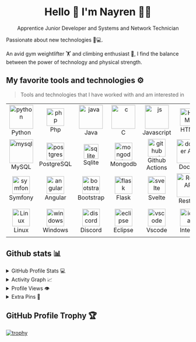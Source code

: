 <h1 align='center' > Hello 👋 I'm Nayren 👨‍💻</h1>

<p align='center'>
  Apprentice Junior Developer and Systems and Network Technician
</p>

<p align="justify">
Passionate about new technologies 🚀💻.

An avid gym weightlifter 🏋️ and climbing enthusiast 🧗, I find the balance between the power of technology and physical strength.</p>


## My favorite tools and technologies ⚙️

> Tools and technologies that I have worked with and am interested in


<table>
  <tr>
      <td align="center" width="96">
      <a href="#macropower-tech">
        <img src="https://techstack-generator.vercel.app/python-icon.svg" alt="python" width="65" height="65" />
      </a>
      <br>Python
    </td>
            <td align="center" width="96">
        <img src="https://skillicons.dev/icons?i=php" width="48" height="48" alt="php" />
      <br>Php
    </td>
            <td align="center" width="96">
        <img src="https://techstack-generator.vercel.app/java-icon.svg" alt="java" width="65" height="65" />
      <br>Java
    </td>
    <td align="center" width="96">
        <img src="https://skillicons.dev/icons?i=c" alt="c" width="65" height="65" />
      <br>C
    </td>
    <td align="center" width="96">
        <img src="https://techstack-generator.vercel.app/js-icon.svg" alt="js" width="65" height="65" />
      <br>Javascript
    </td>
        <td align="center"  width="96">
        <img src="https://skillicons.dev/icons?i=html" width="48" height="48" alt="HTML" />
      <br>HTML
    </td>
        <td align="center" width="96">
        <img src="https://skillicons.dev/icons?i=css" width="48" height="48" alt="css" />
      <br>CSS
    </td>
        <td align="center" width="96">
        <img src="https://skillicons.dev/icons?i=jquery" width="48" height="48" alt="jquery" />
      <br>JQuery
    </td>
        <td align="center" width="96">
        <img src="https://techstack-generator.vercel.app/ts-icon.svg" alt="ts" width="65" height="65" />
      <br>TS
    </td>
        <td align="center" width="96">
        <img src="https://skillicons.dev/icons?i=androidstudio" width="48" height="48" alt="android studio" />
      <br>Android Studio
    </td>
  </tr>
  <tr>
   <td align="center" width="96">
        <img src="https://techstack-generator.vercel.app/mysql-icon.svg" alt="mysql" width="65" height="65" />
      <br>MySQL
    </td>
        <td align="center" width="96">
        <img src="https://skillicons.dev/icons?i=postgres" width="48" height="48" alt="postgres" />
      <br>PostgreSQL
    </td>
    <td align="center" width="96">
        <img src="https://skillicons.dev/icons?i=sqlite" width="40" height="40" alt="sqlite" />
      <br>Sqlite
    </td>
        <td align="center" width="96">
        <img src="https://skillicons.dev/icons?i=mongodb" width="48" height="48" alt="mongodb" />
      <br>Mongodb
    </td>
        <td align="center" width="96">
        <img src="https://skillicons.dev/icons?i=githubactions" width="48" height="48" alt="github actions" />
      <br>Github Actions
    </td>
        <td align="center" width="96">
        <img src="https://techstack-generator.vercel.app/docker-icon.svg" width="65" height="65" alt="docker API" />
      <br>Docker
    </td>
    <td align="center" width="96">
        <img src="https://techstack-generator.vercel.app/github-icon.svg" width="65" height="65" alt="GitHub" />
    <br>Github
    </td>
        <td align="center" width="96">
        <img src="https://skillicons.dev/icons?i=git" width="48" height="48" alt="Git" />
      <br>Git
    </td>
    <td align="center"  width="96">
        <img src="https://skillicons.dev/icons?i=gitlab" width="48" height="48" alt="GitLab" />
      <br>GitLab
    </td>
        <td align="center" width="96">
        <img src="https://skillicons.dev/icons?i=postman" width="48" height="48" alt="Postman" />
      <br>Postman
    </td>
    </tr>
    <tr>
        <td align="center" width="96">
        <img src="https://skillicons.dev/icons?i=symfony" width="48" height="48" alt="symfony" />
      <br>Symfony
    </td>
        <td align="center" width="96">
        <img src="https://skillicons.dev/icons?i=angular" width="48" height="48" alt="angular" />
      <br>Angular
    </td>
        <td align="center"  width="96">
        <img src="https://skillicons.dev/icons?i=bootstrap" width="48" height="48" alt="bootstrap" />
      <br>Bootstrap
    </td>
        <td align="center" width="96">
        <img src="https://skillicons.dev/icons?i=flask" width="48" height="48" alt="flask" />
      <br>Flask
    </td>
            <td align="center" width="96">
        <img src="https://skillicons.dev/icons?i=svelte" width="48" height="48" alt="svelte" />
      <br>Svelte
    </td>
        <td align="center" width="96">
    <img src="https://techstack-generator.vercel.app/restapi-icon.svg" width="65" height="65" alt="Rest API" />
          <br>Restapi
    </td>
        <td align="center" width="96">
        <img src="https://skillicons.dev/icons?i=codepen" width="48" height="48" alt="codepen" />
      <br>Codepen
    </td>
    <td align="center" width="96">
        <img src="https://techstack-generator.vercel.app/nginx-icon.svg" alt="nginx" width="50" height="50" />
      <br>Nginx
    </td>
        <td align="center" width="96">
        <img src="https://skillicons.dev/icons?i=redis" width="48" height="48" alt="Redis" />
      <br>Redis
    </td>
            <td align="center" width="96">
        <img src="https://skillicons.dev/icons?i=gcp" width="48" height="48" alt="gcp" />
      <br>GCP
    </td>

  <tr>
    <td align="center" width="96">
        <img src="https://skillicons.dev/icons?i=linux" width="48" height="48" alt="Linux" />
      <br>Linux
    </td>
        <td align="center" width="96">
        <img src="https://skillicons.dev/icons?i=windows" width="48" height="48" alt="windows" />
      <br>Windows
    </td>
    <td align="center" width="96">
        <img src="https://skillicons.dev/icons?i=discord" width="48" height="48" alt="discord" />
      <br>Discord
    </td>
    <td align="center" width="96">
        <img src="https://skillicons.dev/icons?i=eclipse" width="48" height="48" alt="eclipse" />
      <br>Eclipse
    </td>
          <td align="center" width="96">
        <img src="https://skillicons.dev/icons?i=vscode" width="48" height="48" alt="vscode" />
      <br>Vscode
    </td>
      <td align="center" width="96">
        <img src="https://skillicons.dev/icons?i=idea" width="48" height="48" alt="idea" />
      <br>IntelliJ
    </td>
    <td align="center" width="96">
        <img src="https://bruhin.software/img/logos/pytest.svg" width="40" height="40" alt="pytest" />
      <br>Pytest
    </td>
    <td align="center" width="96">
        <img src="https://skillicons.dev/icons?i=md" width="48" height="48" alt="md" />
      <br>Md
    </td>
    <td align="center" width="96">
        <img src="https://skillicons.dev/icons?i=stackoverflow" width="40" height="40" alt="stackoverflow" />
      <br>Stack overflow
    </td>
        <td align="center" width="96">
        <img src="https://skillicons.dev/icons?i=spring" width="48" height="48" alt="spring" />
        <br>Spring
  </tr>
  <tr>
 <tr>
 </tr>
</table>

## Github stats 📊

<details>
  <summary>GitHub Profile Stats 💻</summary>
  <br/>
    <a href="https://github.com/nayren23/github-readme-stats"><img alt="nayren23's Github Stats" src="https://github-readme-stats.vercel.app/api/?username=nayren23&show_icons=true&count_private=true&theme=default&hide_border=true&bg_color=fff&title_color=00E676&icon_color=00E676" height="192px"/></a>
  <a href="https://github.com/anuraghazra/github-readme-stats"><img alt="nayren23's Top Languages" src="https://github-readme-stats.vercel.app/api/top-langs/?username=nayren23&langs_count=8&layout=compact&theme=default&hide_border=true&bg_color=fff&title_color=000&icon_color=000&hide=Jupyter%20Notebook" height="192px"/></a>
  <br/>
</details>



<details>
  <summary>Activity Graph 📈</summary>
  <br/>

[![Ashutosh's github activity graph](https://github-readme-activity-graph.vercel.app/graph?username=nayren23&bg_color=ffffff&color=000000&line=04e61b&point=403d3d&area=true&hide_border=true)](https://github.com/ashutosh00710/github-readme-activity-graph)

</details>


<details>
  <summary>Profile Views 👁️️</summary>
  <br/>
  <img src="https://komarev.com/ghpvc/?username=nayren23&label=PROFILE+VIEWS&style=for-the-badge&color=brightgreen">

</details>


<details>
  <summary>Extra Pins 📌</summary>
  <br/>
  <a href="https://github.com/nayren23/UniRide-DEPLOYMENT">
  <img align="center" src="https://github-readme-stats.vercel.app/api/pin/?username=nayren23&repo=UniRide-DEPLOYMENT&theme=dark" />
</a>
  <br/>
  <br/>
 
   <a href="https://github.com/DUT-Info-Montreuil/A2Z">
  <img align="center" src="https://github-readme-stats.vercel.app/api/pin/?username=nayren23&repo=A2Z&theme=dark" />
</a>
  <br/>
  <br/>
 
   <a href="https://github.com/nayren23/CashControl">
  <img align="center" src="https://github-readme-stats.vercel.app/api/pin/?username=nayren23&repo=CashControl&theme=dark" />
 </a>


   <br/>
  <br/>
 
   <a href="https://github.com/nayren23/nayren23.github.io">
  <img align="center" src="https://github-readme-stats.vercel.app/api/pin/?username=nayren23&repo=nayren23.github.io&theme=dark" />
 </a>
 
</details>


## GitHub Profile Trophy 🏆

[![trophy](https://github-profile-trophy.vercel.app/?username=nayren23&row=1&margin-w=40)](https://github.com/ryo-ma/github-profile-trophy)